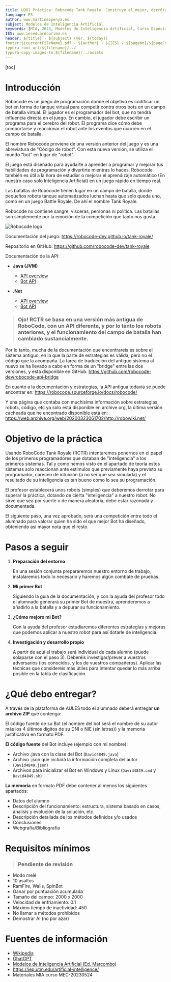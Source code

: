 ```yaml
---
title: UD01 Práctica: Robocode Tank Royale. Construye el mejor, derrótalos a todos.
language: ES
author: www.martinezpenya.es
subject: Modelos de Inteligencia Artificial
keywords: [MIA, 2023, Modelos de Inteligencia Artificial, Curso Especialización IA-BD]
IES: www.ieseduardoprimo.es
header: ${title} - ${subject} (ver. ${today}) 
footer:${currentFileName}.pdf - ${author} - ${IES} - ${pageNo}/${pageCount}
typora-root-url:${filename}/../
typora-copy-images-to:${filename}/../assets
---
```

[toc]

# Introducción

Robocode es un juego de programación donde el objetivo es codificar un bot en forma de tanque virtual para competir contra otros bots en un campo de batalla virtual. El jugador es el programador del bot, que no tendrá influencia directa en el juego. En cambio, el jugador debe escribir un programa para el cerebro del robot. El programa dice cómo debe comportarse y reaccionar el robot ante los eventos que ocurren en el campo de batalla.

El nombre Robocode proviene de una versión anterior del juego y es una abreviatura de "Código de robot". Con esta nueva versión, se utiliza el mundo "bot" en lugar de "robot".

El juego está diseñado para ayudarte a aprender a programar y mejorar tus habilidades de programación y divertirte mientras lo haces. Robocode también es útil a la hora de estudiar o mejorar el aprendizaje automático (En nuestro caso solo Inteligencia Artificial) en un juego rápido en tiempo real.

Las batallas de Robocode tienen lugar en un campo de batalla, donde pequeños robots tanque automatizados luchan hasta que solo queda uno, como en un juego Battle Royale. De ahí el nombre Tank Royale.

Robocode no contiene sangre, visceras, personas ni política. Las batallas son simplemente por la emoción de la competición que tanto nos gusta.

![Robocode logo](/assets/robocodelogo.svg)

Documentación del juego: https://robocode-dev.github.io/tank-royale/

Repositorio en GitHub: https://github.com/robocode-dev/tank-royale

Documentación de la API:

- **Java (JVM)**
  - [API overview](https://robocode-dev.github.io/tank-royale/api/java/)
  - [Bot API](https://robocode-dev.github.io/tank-royale/api/java/dev/robocode/tankroyale/botapi/package-summary.html)

- **.Net**
  - [API overview](https://robocode-dev.github.io/tank-royale/api/dotnet/index.html)
  - [Bot API](https://robocode-dev.github.io/tank-royale/api/dotnet/api/Robocode.TankRoyale.BotApi.html)

> ### Ojo! RCTR se basa en una versión más antigua de RoboCode, con un API diferente, y por lo tanto los robots anteriores, y el funcionamiento del campo de batalla han cambiado sustancialmente. 

Por lo tanto, mucha de la documentación que encontrareis es sobre el sistema antiguo, en la que la parte de estrategias es válida, pero no el código que la acompaña. La tarea de traducción del antiguo sistema al nuevo se ha llevado a cabo en forma de un "bridge" entre las dos versiones, y está disponible en GitHub: https://github.com/robocode-dev/robocode-api-bridge

En cuanto a la documentación y estrategias, la API antigua todavía se puede encontrar en: https://robocode.sourceforge.io/docs/robocode/

Y una página que contaba con muchisima información sobre estrategias, robots, código, etc ya solo está disponible en archive.org, la última versión cacheada que he encontrado disponible está en: https://web.archive.org/web/20200323061702/http://robowiki.net/

# Objetivo de la práctica

Usando RoboCode Tank Royale (RCTR) intentaremos ponernos en el papel de los primeros programadores que dotaban de "inteligencia" a los primeros sistemas. Tal y como hemos visto en el apartado de teoría estos sistemas solo reaccionan ante estímulos que previamente haya previsto su programador, carecen de intuición (a no ser que sea simulada) y el resultado de su inteligencia es tan bueno como lo sea su programación.

El profesor establecerá unos robots (simples) que deberemos derrotar para superar la práctica, dotando de cierta "inteligencia" a nuestro robot. No sirve que sea por suerte o de manera aleatoria, debe estar razonada y documentada.

El siguiente paso, una vez aprobado, será una competición entre todo el alumnado para valorar quien ha sido el que mejor Bot ha diseñado, obteniendo así mayor nota que el resto.

# Pasos a seguir

1. **Preparación del entorno**

   En una sesión conjunta prepararemos nuestro entorno de trabajo, instalaremos todo lo necesario y haremos algún combate de pruebas.

2. **Mi primer Bot**

   Siguiendo la guía de la documentación, y con la ayuda del profesor todo el alumnado generará su primer Bot de muestra, aprenderemos a añadirlo a la batalla y a depurar su funcionamiento.

3. **¿Cómo mejoro mi Bot?**

   Con la ayuda del profesor estudiaremos diferentes estrategias y mejoras que podemos aplicar a nuestro robot para así dotarle de inteligencia.

4. **Investigación y desarrollo propio**

   A partir de aquí el trabajo será individual de cada alumno (puede solaparse con el paso 3). Deberéis investigar/prever a vuestros adversarios (los conocidos, y los de vuestros compañeros). Aplicar las técnicas que consideréis más útiles para intentar quedar lo más arriba posible en la tabla de clasificación.

# ¿Qué debo entregar?

A través de la plataforma de AULES todo el alumnado deberá entregar **un archivo ZIP** que contenga:

El código fuente de su Bot (el nombre del bot será el nombre de su autor más los 4 últimos dígitos de su DNI o NIE (sin letras)) y la memoria justificativa en formato PDF.

**El código fuente** del Bot incluye (ejemplo con mi nombre):

- Archivo .java con la clase del Bot (`David4849.java`)
- Archivo .json que incluirá la información completa del autor (`David4849.json`)
- Archivos para inicializar el Bot en Windows y Linux (`David4849.cmd` y `David4849.sh`)

**La memoria** en formato PDF debe contener al menos los siguientes apartados:

- Datos del alumno
- Descripción del funcionamiento: estructura, sistema basado en casos, analisis y evolución de la solución, etc.
- Descripción detallada de los métodos definidos y/o usados
- Conclusiones
- Webgrafia/Bibliografia

# Requisitos mínimos

> ### Pendiente de revisión

- Modo melé
- 10 asaltos
- RamFire, Walls, SpinBot
- Ganar por puntuación acumulada
- Tamaño del campo: 2000 x 2000
- Velocidad de enfriamiento: 0.1
- Máximo tiempo de inactividad: 450
- No llamar a métodos prohibidos
- Demostrar AI (no por azar)

# Fuentes de información

- [Wikipedia](https://es.wikipedia.org)
- [GhatGPT](https://chat.openai.com)
- [Modelos de Inteligencia Artificial (Ed. Marcombo)](https://www.marcombo.com/modelos-de-inteligencia-artificial-9788426734419/)
- https://iep.utm.edu/artificial-intelligence/
- Materiales MIA curso MEC-20230524